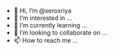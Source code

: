 - 👋 Hi, I’m @xeroxriya
- 👀 I’m interested in ...
- 🌱 I’m currently learning ...
- 💞️ I’m looking to collaborate on ...
- 📫 How to reach me ...

<!---
xeroxriya/xeroxriya is a ✨ special ✨ repository because its `README.md` (this file) appears on your GitHub profile.
You can click the Preview link to take a look at your changes.
--->
